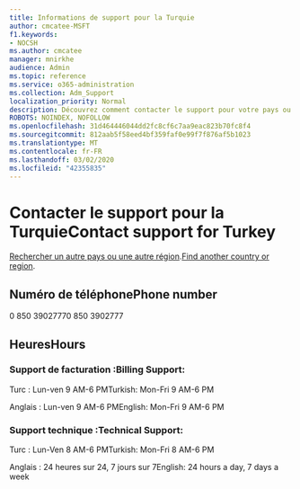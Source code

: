 ```yaml
---
title: Informations de support pour la Turquie
author: cmcatee-MSFT
f1.keywords:
- NOCSH
ms.author: cmcatee
manager: mnirkhe
audience: Admin
ms.topic: reference
ms.service: o365-administration
ms.collection: Adm_Support
localization_priority: Normal
description: Découvrez comment contacter le support pour votre pays ou région.
ROBOTS: NOINDEX, NOFOLLOW
ms.openlocfilehash: 31d464446044dd2fc8cf6c7aa9eac823b70fc8f4
ms.sourcegitcommit: 812aab5f58eed4bf359faf0e99f7f876af5b1023
ms.translationtype: MT
ms.contentlocale: fr-FR
ms.lasthandoff: 03/02/2020
ms.locfileid: "42355835"
---
```

# <a name="contact-support-for-turkey"></a><span data-ttu-id="3e0f0-103">Contacter le support pour la Turquie</span><span class="sxs-lookup"><span data-stu-id="3e0f0-103">Contact support for Turkey</span></span>

<span data-ttu-id="3e0f0-104">[Rechercher un autre pays ou une autre région](../contact-support-for-business-products.md).</span><span class="sxs-lookup"><span data-stu-id="3e0f0-104">[Find another country or region](../contact-support-for-business-products.md).</span></span>

## <a name="phone-number"></a><span data-ttu-id="3e0f0-105">Numéro de téléphone</span><span class="sxs-lookup"><span data-stu-id="3e0f0-105">Phone number</span></span>
<span data-ttu-id="3e0f0-106">0 850 3902777</span><span class="sxs-lookup"><span data-stu-id="3e0f0-106">0 850 3902777</span></span>

## <a name="hours"></a><span data-ttu-id="3e0f0-107">Heures</span><span class="sxs-lookup"><span data-stu-id="3e0f0-107">Hours</span></span>
### <a name="billing-support"></a><span data-ttu-id="3e0f0-108">Support de facturation :</span><span class="sxs-lookup"><span data-stu-id="3e0f0-108">Billing Support:</span></span>

<span data-ttu-id="3e0f0-109">Turc : Lun-ven 9 AM-6 PM</span><span class="sxs-lookup"><span data-stu-id="3e0f0-109">Turkish: Mon-Fri 9 AM-6 PM</span></span>

<span data-ttu-id="3e0f0-110">Anglais : Lun-ven 9 AM-6 PM</span><span class="sxs-lookup"><span data-stu-id="3e0f0-110">English: Mon-Fri 9 AM-6 PM</span></span>

### <a name="technical-support"></a><span data-ttu-id="3e0f0-111">Support technique :</span><span class="sxs-lookup"><span data-stu-id="3e0f0-111">Technical Support:</span></span>

<span data-ttu-id="3e0f0-112">Turc : Lun-Ven 8 AM-6 PM</span><span class="sxs-lookup"><span data-stu-id="3e0f0-112">Turkish: Mon-Fri 8 AM-6 PM</span></span>

<span data-ttu-id="3e0f0-113">Anglais : 24 heures sur 24, 7 jours sur 7</span><span class="sxs-lookup"><span data-stu-id="3e0f0-113">English: 24 hours a day, 7 days a week</span></span>
